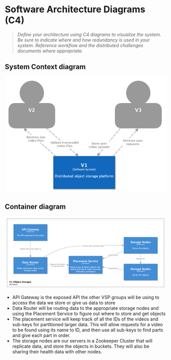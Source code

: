 # Software Architecture Diagrams (C4)

> *Define your architecture using C4 diagrams to visualize the system. Be sure to indicate where and how redundancy is used in your system. Reference workflow and the distributed challenges documents where appropriate.*

## System Context diagram

![System Context diagram](./diagrams/system_context.png)

## Container diagram

![Container diagram](./diagrams/containers.png)

- API Gateway is the exposed API the other VSP groups will be using to access the data we store or give us data to store
- Data Router will be routing data to the appropriate storage nodes and using the Placement Service to figure out where to store and get objects
- The placement service will keep track of all the IDs of the videos and sub-keys for partitioned larger data. This will allow requests for a video to be found using its name to ID,
  and then use all sub-keys to find parts and give each part in order.
- The storage nodes are our servers in a Zookeeper Cluster that will replicate data, and store the objects in buckets. They will also be sharing their health data with other nodes.
